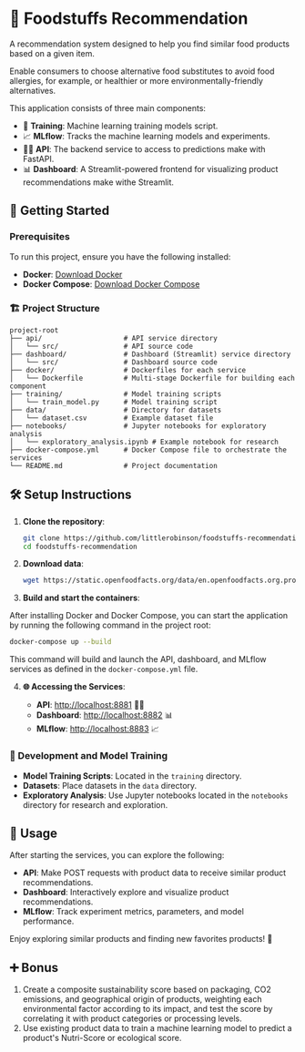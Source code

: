 # 🍲 Foodstuffs Recommendation

A recommendation system designed to help you find similar food products based on a given item.

Enable consumers to choose alternative food substitutes to avoid food allergies, for example, or healthier or more environmentally-friendly alternatives.

This application consists of three main components:

- 🤖 **Training**: Machine learning training models script.
- 📈 **MLflow**: Tracks the machine learning models and experiments.
- 🧑‍🍳 **API**: The backend service to access to predictions make with FastAPI.
- 📊 **Dashboard**: A Streamlit-powered frontend for visualizing product recommendations make withe Streamlit.

## 🚀 Getting Started

### Prerequisites

To run this project, ensure you have the following installed:

- **Docker**: [Download Docker](https://docs.docker.com/get-docker/)
- **Docker Compose**: [Download Docker Compose](https://docs.docker.com/compose/install/)

### 🏗️ Project Structure

```
project-root
├── api/                    # API service directory
│   └── src/                # API source code
├── dashboard/              # Dashboard (Streamlit) service directory
│   └── src/                # Dashboard source code
├── docker/                 # Dockerfiles for each service
│   └── Dockerfile          # Multi-stage Dockerfile for building each component
├── training/               # Model training scripts
│   └── train_model.py      # Model training script
├── data/                   # Directory for datasets
│   └── dataset.csv         # Example dataset file
├── notebooks/              # Jupyter notebooks for exploratory analysis
│   └── exploratory_analysis.ipynb # Example notebook for research
├── docker-compose.yml      # Docker Compose file to orchestrate the services
└── README.md               # Project documentation
```

## 🛠️ Setup Instructions

1. **Clone the repository**:

   ```bash
   git clone https://github.com/littlerobinson/foodstuffs-recommendation
   cd foodstuffs-recommendation
   ```

2. **Download data**:

   ```bash
   wget https://static.openfoodfacts.org/data/en.openfoodfacts.org.products.csv.gz -P data
   ```

3. **Build and start the containers**:

After installing Docker and Docker Compose, you can start the application by running the following command in the project root:

```bash
docker-compose up --build
```

This command will build and launch the API, dashboard, and MLflow services as defined in the `docker-compose.yml` file.

4. **🌐 Accessing the Services**:

   - **API**: [http://localhost:8881](http://localhost:8881) 🧑‍🍳
   - **Dashboard**: [http://localhost:8882](http://localhost:8882) 📊
   - **MLflow**: [http://localhost:8883](http://localhost:8883) 📈

### 🔧 Development and Model Training

- **Model Training Scripts**: Located in the `training` directory.
- **Datasets**: Place datasets in the `data` directory.
- **Exploratory Analysis**: Use Jupyter notebooks located in the `notebooks` directory for research and exploration.

## 🚀 Usage

After starting the services, you can explore the following:

- **API**: Make POST requests with product data to receive similar product recommendations.
- **Dashboard**: Interactively explore and visualize product recommendations.
- **MLflow**: Track experiment metrics, parameters, and model performance.

Enjoy exploring similar products and finding new favorites products! 🥳

## ➕ Bonus

1. Create a composite sustainability score based on packaging, CO2 emissions, and geographical origin of products, weighting each environmental factor according to its impact, and test the score by correlating it with product categories or processing levels.
2. Use existing product data to train a machine learning model to predict a product's Nutri-Score or ecological score.
